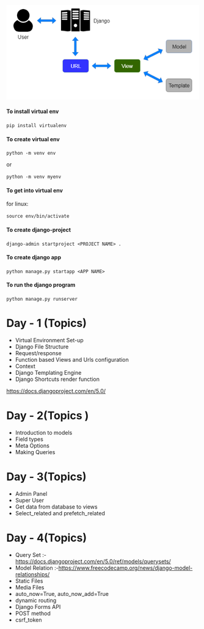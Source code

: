![Screenshot](MVT.png)

#### To install virtual env

`pip install virtualenv`

#### To create virtual env

`python -m venv env`

or

`python -m venv myenv`

#### To get into virtual env

for linux:

`source env/bin/activate`

#### To create django-project

`django-admin startproject <PROJECT NAME> .`

#### To create django app

`python manage.py startapp <APP NAME>`

#### To run the django program

`python manage.py runserver`

# Day - 1 (Topics)

- Virtual Environment Set-up
- Django File Structure
- Request/response
- Function based Views and Urls configuration
- Context
- Django Templating Engine
- Django Shortcuts render function

https://docs.djangoproject.com/en/5.0/

# Day - 2(Topics )

- Introduction to models
- Field types
- Meta Options
- Making Queries

# Day - 3(Topics)

- Admin Panel
- Super User
- Get data from database to views
- Select_related and prefetch_related

# Day - 4(Topics)

- Query Set :-https://docs.djangoproject.com/en/5.0/ref/models/querysets/
- Model Relation :-https://www.freecodecamp.org/news/django-model-relationships/
- Static Files
- Media Files
- auto_now=True, auto_now_add=True
- dynamic routing
- Django Forms API
- POST method
- csrf_token
